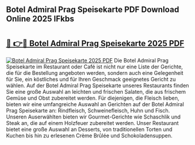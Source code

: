 ## Botel Admiral Prag Speisekarte PDF Download Online 2025 lFkbs

# <h2><a href="http://gcaenm.nevu.top/?p=Botel+Admiral+Prag+Speisekarte">🔗 👉🔴 Botel Admiral Prag Speisekarte 2025 PDF</a></h2>

[![Botel Admiral Prag Speisekarte 2025 PDF](https://i.imgur.com/dBaPXMq.png)](http://gcaenm.nevu.top/?p=Botel+Admiral+Prag+Speisekarte)
Die Botel Admiral Prag Speisekarte im Restaurant oder Café ist nicht nur eine Liste der Gerichte, die für die Bestellung angeboten werden, sondern auch eine Gelegenheit für Sie, ein köstliches und für Ihren Geschmack geeignetes Gericht zu wählen. Auf der Botel Admiral Prag Speisekarte unseres Restaurants finden Sie eine große Auswahl an leichten und frischen Salaten, die aus frischem Gemüse und Obst zubereitet werden. Für diejenigen, die Fleisch lieben, bieten wir eine umfangreiche Auswahl an Gerichten auf der Botel Admiral Prag Speisekarte an: Rindfleisch, Schweinefleisch, Huhn und Fisch. Unseren Auserwählten bieten wir Gourmet-Gerichte wie Schaschlik und Steak an, die auf einem Holzfeuer zubereitet werden. Unser Restaurant bietet eine große Auswahl an Desserts, von traditionellen Torten und Kuchen bis hin zu erlesenen Crème Brûlée und Schokoladensuppen.
